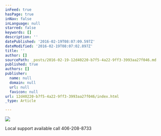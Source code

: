 ```yaml
---
inFeed: true
hasPage: true
inNav: false
inLanguage: null
starred: false
keywords: []
description: ''
datePublished: '2016-02-19T08:07:09.597Z'
dateModified: '2016-02-19T08:07:02.897Z'
title: ''
author: []
sourcePath: _posts/2016-02-19-12d40220-b7f5-4a22-9ff3-3993aa27f046.md
published: true
authors: []
publisher:
  name: null
  domain: null
  url: null
  favicon: null
url: 12d40220-b7f5-4a22-9ff3-3993aa27f046/index.html
_type: Article

---
```

![](https://the-grid-user-content.s3-us-west-2.amazonaws.com/63e36fd7-4fb2-4141-aebd-636418a6439b.jpg)

Local support available call 406-208-8733